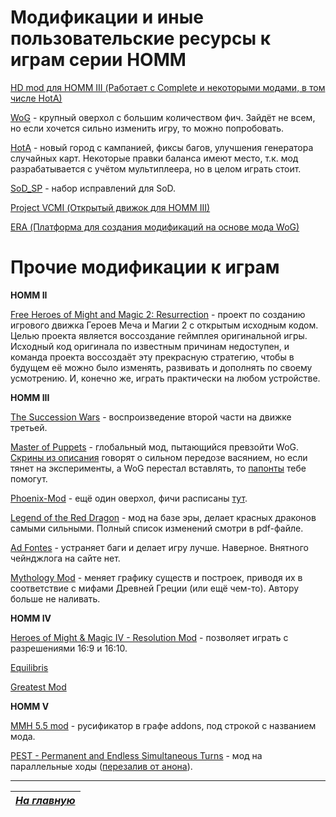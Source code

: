 # Модификации и иные пользовательские ресурсы к играм серии HOMM

[HD mod для HOMM III (Работает с Complete и некоторыми модами, в том числе HotA)](https://vk.com/homm3hd)

[WoG](https://vk.com/hommwog) - крупный оверхол с большим количеством фич. Зайдёт не всем, но если хочется сильно изменить игру, то можно попробовать.

[HotA](https://vk.com/h3hota) - новый город с кампанией, фиксы багов, улучшения генератора случайных карт. Некоторые правки баланса имеют место, т.к. мод разрабатывается с учётом мультиплеера, но в целом играть стоит.

[SoD_SP](https://docs.google.com/document/d/1JlQ6TC97d_Bb1g_sDRpxTvkKHtyXgZ3qORG5LJS8tp8/edit) - набор исправлений для SoD.

[Project VCMI (Открытый движок для HOMM III)](https://vk.com/vcmiofficial)

[ERA (Платформа для создания модификаций на основе мода WoG)](https://vk.com/wog_era)

# Прочие модификации к играм

**HOMM II**

[Free Heroes of Might and Magic 2: Resurrection](https://vk.com/fheroes2) - проект по созданию игрового движка Героев Меча и Магии 2 с открытым исходным кодом. Целью проекта является воссоздание геймплея оригинальной игры. Исходный код оригинала по известным причинам недоступен, и команда проекта воссоздаёт эту прекрасную стратегию, чтобы в будущем её можно было изменять, развивать и дополнять по своему усмотрению. И, конечно же, играть практически на любом устройстве.

**HOMM III**

[The Succession Wars](https://vk.com/thesuccessionwarsmod) - воспроизведение второй части на движке третьей.

[Master of Puppets](https://vk.com/club118013293) - глобальный мод, пытающийся превзойти WoG. [Скрины из описания](https://vk.com/page-936488_47305438) говорят о сильном передозе васянием, но если тянет на эксперименты, а WoG перестал вставлять, то [папонты](https://vk.com/page-936488_47305438?z=photo-936488_303878100%2Falbum-936488_149864068) тебе помогут.

[Phoenix-Mod](https://vk.com/phoenix_mod) - ещё один оверхол, фичи расписаны [тут](http://wforum.heroes35.net/showthread.php?tid=970).

[Legend of the Red Dragon](http://heroes3wog.net/legend-of-the-red-dragon-v1-4-1-download/) - мод на базе эры, делает красных драконов самыми сильными. Полный список изменений смотри в pdf-файле.

[Ad Fontes](https://sites.google.com/site/heroes3adfontes/ru) - устраняет баги и делает игру лучше. Наверное. Внятного чейнджлога на сайте нет.

[Mythology Mod](http://www.integraljatek.hu/?p=370) - меняет графику существ и построек, приводя их в соответствие с мифами Древней Греции (или ещё чем-то). Автору больше не наливать.

**HOMM IV**

[Heroes of Might & Magic IV - Resolution Mod](https://verokster.blogspot.com/2020/11/heroes-of-might-magic-iv-resolution-mod.html) - позволяет играть с разрешениями 16:9 и 16:10.

[Equilibris](https://vk.com/heroes4)

[Greatest Mod](https://www.moddb.com/mods/greatest-mod)

**HOMM V**

[MMH 5.5 mod](https://www.moddb.com/mods/might-magic-heroes-55) - русификатор в графе addons, под строкой с названием мода.

[PEST - Permanent and Endless Simultaneous Turns](https://steamcommunity.com/app/15370/discussions/0/540743758000530320/) - мод на параллельные ходы ([перезалив от анона](https://yadi.sk/d/EHfkfQJJst5EW)).

------

|[*На главную*](Главная.md)|
|:---:|
